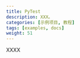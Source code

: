 ```yaml
---
title: PyTest
description: XXX。
categories: [示例项目, 教程]
tags: [examples, docs]
weight: 51
---
```


XXXX
